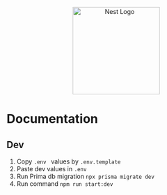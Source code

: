 <p align="center">
  <a href="http://nestjs.com/" target="blank"><img src="https://nestjs.com/img/logo-small.svg" width="200" alt="Nest Logo" /></a>
</p>

# Documentation

## Dev

1. Copy `.env ` values by `.env.template` 
2. Paste dev values in `.env`
3. Run Prima db migration `npx prisma migrate dev`
4. Run command `npm run start:dev`